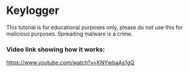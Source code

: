 # Keylogger
This tutorial is for educational purposes only, please do not use this for malicious purposes. Spreading malware is a crime.

### Video link showing how it works:
https://www.youtube.com/watch?v=KNYwbaAs1gQ
